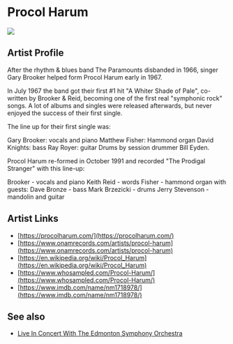 # Procol Harum

![](../../asssets/artists/Procol_Harum.png)

## Artist Profile

After the rhythm & blues band The Paramounts disbanded in 1966, singer Gary Brooker helped form Procol Harum early in 1967.

In July 1967 the band got their first #1 hit "A Whiter Shade of Pale", co-written by Brooker & Reid, becoming one of the first real "symphonic rock" songs. A lot of albums and singles were released afterwards, but never enjoyed the success of their first single.

The line up for their first single was:

Gary Brooker: vocals and piano
Matthew Fisher: Hammond organ
David Knights: bass
Ray Royer: guitar
Drums by session drummer Bill Eyden.

Procol Harum re-formed in October 1991 and recorded "The Prodigal Stranger" with this line-up:
 
Brooker - vocals and piano
Keith Reid - words
Fisher - hammond organ
with guests:
Dave Bronze - bass
Mark Brzezicki - drums
Jerry Stevenson - mandolin and guitar

## Artist Links

- [https://procolharum.com/](https://procolharum.com/)
- [https://www.onamrecords.com/artists/procol-harum](https://www.onamrecords.com/artists/procol-harum)
- [https://en.wikipedia.org/wiki/Procol_Harum](https://en.wikipedia.org/wiki/Procol_Harum)
- [https://www.whosampled.com/Procol-Harum/](https://www.whosampled.com/Procol-Harum/)
- [https://www.imdb.com/name/nm1718978/](https://www.imdb.com/name/nm1718978/)


## See also

- [Live In Concert With The Edmonton Symphony Orchestra](Procol_Harum-Live_In_Concert_With_The_Edmonton_Symphony_Orchestra.md)
